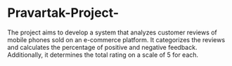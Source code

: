 # Pravartak-Project-
The project aims to develop a system that analyzes customer reviews of mobile phones sold on an e-commerce platform. It categorizes the reviews and calculates the percentage of positive and negative feedback. Additionally, it determines the total rating on a scale of 5 for each.
